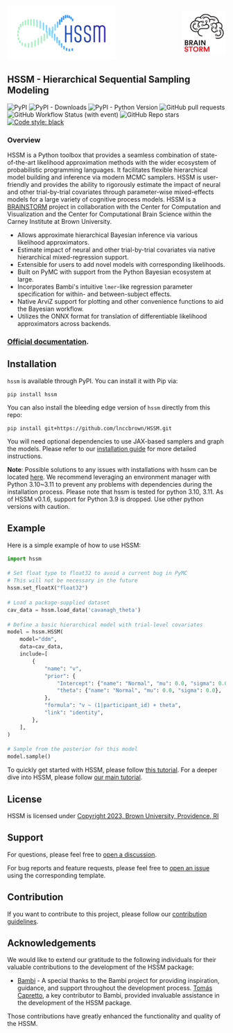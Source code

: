 <div style="position: relative; width: 100%;">
  <img src="docs/images/mainlogo.png" style="width: 250px;">
  <a href="https://ccbs.carney.brown.edu/brainstorm" style="position: absolute; right: 0; top: 50%; transform: translateY(-50%);">
    <img src="docs/images/Brain-Bolt-%2B-Circuits.gif" style="width: 100px;">
  </a>
</div>

## HSSM - Hierarchical Sequential Sampling Modeling

![PyPI](https://img.shields.io/pypi/v/hssm)
![PyPI - Downloads](https://img.shields.io/pypi/dm/HSSM?link=https%3A%2F%2Fpypi.org%2Fproject%2Fhssm%2F)
![PyPI - Python Version](https://img.shields.io/pypi/pyversions/hssm)
![GitHub pull requests](https://img.shields.io/github/issues-pr/lnccbrown/HSSM)
![GitHub Workflow Status (with event)](https://img.shields.io/github/actions/workflow/status/lnccbrown/HSSM/run_tests.yml)
![GitHub Repo stars](https://img.shields.io/github/stars/lnccbrown/HSSM)
[![Code style: black](https://img.shields.io/badge/code%20style-black-000000.svg)](https://github.com/ambv/black)

### Overview

HSSM is a Python toolbox that provides a seamless combination of state-of-the-art likelihood approximation methods with the wider ecosystem of probabilistic programming languages. It facilitates flexible hierarchical model building and inference via modern MCMC samplers. HSSM is user-friendly and provides the ability to rigorously estimate the impact of neural and other trial-by-trial covariates through parameter-wise mixed-effects models for a large variety of cognitive process models. HSSM is a <a href="https://ccbs.carney.brown.edu/brainstorm">BRAINSTORM</a> project in collaboration with the Center for Computation and Visualization and the Center for Computational Brain Science within the Carney Institute at Brown University.

- Allows approximate hierarchical Bayesian inference via various likelihood approximators.
- Estimate impact of neural and other trial-by-trial covariates via native hierarchical mixed-regression support.
- Extensible for users to add novel models with corresponding likelihoods.
- Built on PyMC with support from the Python Bayesian ecosystem at large.
- Incorporates Bambi's intuitive `lmer`-like regression parameter specification for within- and between-subject effects.
- Native ArviZ support for plotting and other convenience functions to aid the Bayesian workflow.
- Utilizes the ONNX format for translation of differentiable likelihood approximators across backends.

### [Official documentation](https://lnccbrown.github.io/HSSM/).

## Installation

`hssm` is available through PyPI. You can install it with Pip via:

```
pip install hssm
```

You can also install the bleeding edge version of `hssm` directly from this repo:

```
pip install git+https://github.com/lnccbrown/HSSM.git
```

You will need optional dependencies to use JAX-based samplers and graph the models.
Please refer to our [installation guide](https://lnccbrown.github.io/HSSM/getting_started/installation/)
for more detailed instructions.

**Note**: Possible solutions to any issues with installations with hssm can be located
    [here](https://github.com/lnccbrown/HSSM/discussions). We recommend leveraging an
    environment manager with Python 3.10~3.11 to prevent any problems with dependencies
    during the installation process. Please note that hssm is tested for python 3.10,
    3.11. As of HSSM v0.1.6, support for Python 3.9 is dropped. Use other python
    versions with caution.

## Example

Here is a simple example of how to use HSSM:

```python
import hssm

# Set float type to float32 to avoid a current bug in PyMC
# This will not be necessary in the future
hssm.set_floatX("float32")

# Load a package-supplied dataset
cav_data = hssm.load_data('cavanagh_theta')

# Define a basic hierarchical model with trial-level covariates
model = hssm.HSSM(
    model="ddm",
    data=cav_data,
    include=[
        {
            "name": "v",
            "prior": {
                "Intercept": {"name": "Normal", "mu": 0.0, "sigma": 0.0},
                "theta": {"name": "Normal", "mu": 0.0, "sigma": 0.0},
            },
            "formula": "v ~ (1|participant_id) + theta",
            "link": "identity",
        },
    ],
)

# Sample from the posterior for this model
model.sample()
```

To quickly get started with HSSM, please follow [this tutorial](https://lnccbrown.github.io/HSSM/getting_started/getting_started/).
For a deeper dive into HSSM, please follow [our main tutorial](https://lnccbrown.github.io/HSSM/tutorials/main_tutorial/).

## License

HSSM is licensed under [Copyright 2023, Brown University, Providence, RI](LICENSE)

## Support

For questions, please feel free to [open a discussion](https://github.com/lnccbrown/HSSM/discussions).

For bug reports and feature requests, please feel free to [open an issue](https://github.com/lnccbrown/HSSM/issues) using the corresponding template.

## Contribution

If you want to contribute to this project, please follow our [contribution guidelines](docs/CONTRIBUTING.md).

## Acknowledgements

We would like to extend our gratitude to the following individuals for their valuable contributions to the development of the HSSM package:

- [Bambi](https://github.com/bambinos/bambi) - A special thanks to the Bambi project for providing inspiration, guidance, and support throughout the development process. [Tomás Capretto](https://github.com/tomicapretto), a key contributor to Bambi, provided invaluable assistance in the development of the HSSM package.

Those contributions have greatly enhanced the functionality and quality of the HSSM.
